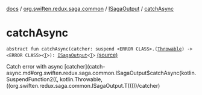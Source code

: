 [docs](../../index.md) / [org.swiften.redux.saga.common](../index.md) / [ISagaOutput](index.md) / [catchAsync](./catch-async.md)

# catchAsync

`abstract fun catchAsync(catcher: suspend <ERROR CLASS>.(`[`Throwable`](https://kotlinlang.org/api/latest/jvm/stdlib/kotlin/-throwable/index.html)`) -> <ERROR CLASS><`[`T`](index.md#T)`>): `[`ISagaOutput`](index.md)`<`[`T`](index.md#T)`>` [(source)](https://github.com/protoman92/KotlinRedux/tree/master/common/common-saga/src/main/kotlin/org/swiften/redux/saga/common/CommonSaga.kt#L49)

Catch error with async [catcher](catch-async.md#org.swiften.redux.saga.common.ISagaOutput$catchAsync(kotlin.SuspendFunction2((, kotlin.Throwable, ((org.swiften.redux.saga.common.ISagaOutput.T)))))/catcher)

